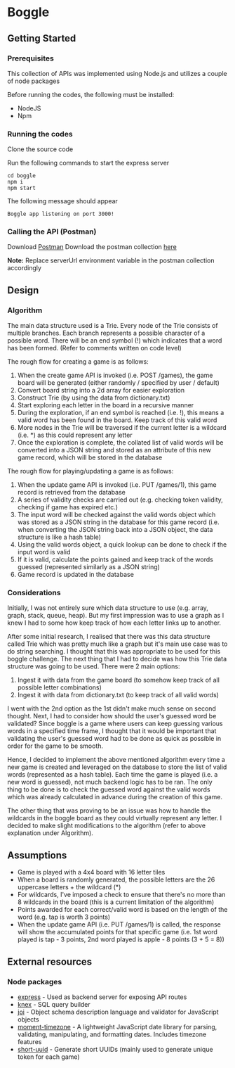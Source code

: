 
# Boggle

## Getting Started

### Prerequisites

This collection of APIs was implemented using Node.js and utilizes a couple of node packages

Before running the codes, the following must be installed:

 - NodeJS
 - Npm

### Running the codes

Clone the source code

Run the following commands to start the express server
```
cd boggle
npm i
npm start
```

The following message should appear
```
Boggle app listening on port 3000!
```

### Calling the API (Postman)
Download [Postman](https://www.getpostman.com/downloads/)
Download the postman collection [here](https://www.getpostman.com/collections/383a4d2bf8acb1ce67ea)

**Note:** Replace serverUrl environment variable in the postman collection accordingly

## Design

### Algorithm
The main data structure used is a Trie. Every node of the Trie consists of multiple branches. Each branch represents a possible character of a possible word. There will be an end symbol (!) which indicates that a word has been formed. (Refer to comments written on code level)

The rough flow for creating a game is as follows:

 1. When the create game API is invoked (i.e. POST /games), the game board will be generated (either randomly / specified by user / default)
 2. Convert board string into a 2d array for easier exploration
 3. Construct Trie (by using the data from dictionary.txt)
 4. Start exploring each letter in the board in a recursive manner
 5. During the exploration, if an end symbol is reached (i.e. !), this means a valid word has been found in the board. Keep track of this valid word
 6. More nodes in the Trie will be traversed if the current letter is a wildcard (i.e. *) as this could represent any letter
 7. Once the exploration is complete, the collated list of valid words will be converted into a JSON string and stored as an attribute of this new game record, which will be stored in the database

The rough flow for playing/updating a game is as follows:

 1. When the update game API is invoked (i.e. PUT /games/1), this game record is retrieved from the database
 2. A series of validity checks are carried out (e.g. checking token validity, checking if game has expired etc.)
 3. The input word will be checked against the valid words object which was stored as a JSON string in the database for this game record (i.e. when converting the JSON string back into a JSON object, the data structure is like a hash table)
 4. Using the valid words object, a quick lookup can be done to check if the input word is valid
 5. If it is valid, calculate the points gained and keep track of the words guessed (represented similarly as a JSON string)
 6. Game record is updated in the database

### Considerations
Initially, I was not entirely sure which data structure to use (e.g. array, graph, stack, queue, heap). But my first impression was to use a graph as I knew I had to some how keep track of how each letter links up to another.

After some initial research, I realised that there was this data structure called Trie which was pretty much like a graph but it's main use case was to do string searching. I thought that this was appropriate to be used for this boggle challenge. The next thing that I had to decide was how this Trie data structure was going to be used. There were 2 main options:

 1. Ingest it with data from the game board (to somehow keep track of all possible letter combinations)
 2. Ingest it with data from dictionary.txt (to keep track of all valid words)

I went with the 2nd option as the 1st didn't make much sense on second thought. Next, I had to consider how should the user's guessed word be validated? Since boggle is a game where users can keep guessing various words in a specified time frame, I thought that it would be important that validating the user's guessed word had to be done as quick as possible in order for the game to be smooth.

Hence, I decided to implement the above mentioned algorithm every time a new game is created and leveraged on the database to store the list of valid words (represented as a hash table). Each time the game is played (i.e. a new word is guessed), not much backend logic has to be ran. The only thing to be done is to check the guessed word against the valid words which was already calculated in advance during the creation of this game.

The other thing that was proving to be an issue was how to handle the wildcards in the boggle board as they could virtually represent any letter. I decided to make slight modifications to the algorithm (refer to above explanation under Algorithm).

## Assumptions

*  Game is played with a 4x4 board with 16 letter tiles
* When a board is randomly generated, the possible letters are the 26 uppercase letters + the wildcard (*)
* For wildcards, I've imposed a check to ensure that there's no more than 8 wildcards in the board (this is a current limitation of the algorithm)
* Points awarded for each correct/valid word is based on the length of the word (e.g. tap is worth 3 points)
* When the update game API (i.e. PUT /games/1) is called, the response will show the accumulated points for that specific game (i.e. 1st word played is tap - 3 points, 2nd word played is apple - 8 points (3 + 5 = 8))

## External resources

### Node packages
* [express](https://www.npmjs.com/package/express) - Used as backend server for exposing API routes
* [knex](https://www.npmjs.com/package/knex) - SQL query builder
* [joi](https://www.npmjs.com/package/@hapi/joi) - Object schema description language and validator for JavaScript objects
* [moment-timezone](https://www.npmjs.com/package/moment-timezone) - A lightweight JavaScript date library for parsing, validating, manipulating, and formatting dates. Includes timezone features
* [short-uuid](https://www.npmjs.com/package/short-uuid) - Generate short UUIDs (mainly used to generate unique token for each game)